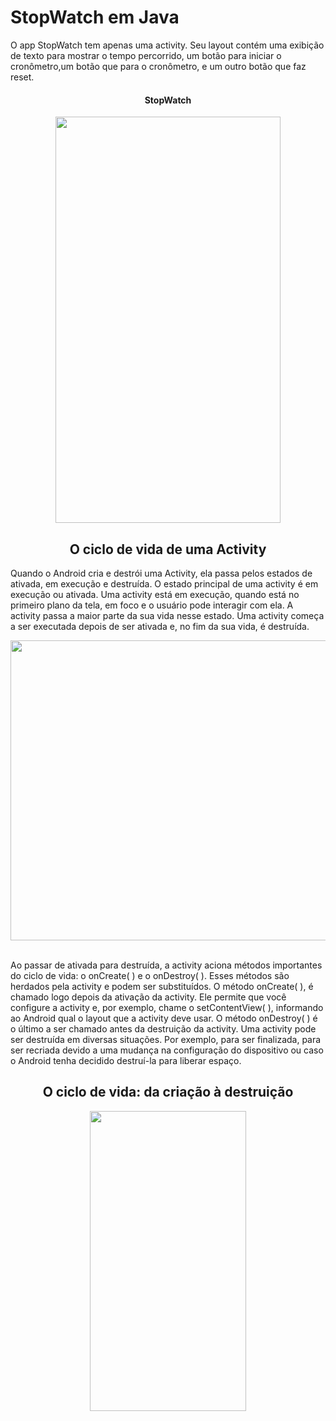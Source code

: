 # StopWatch em Java

<p>
O app StopWatch tem apenas uma activity. 
Seu layout contém uma exibição de texto para mostrar o tempo percorrido, 
um botão para iniciar o cronômetro,um botão que para o cronômetro, e um outro botão que faz reset.
</p>

<div align="middle">
  <h4>StopWatch</h4> 
  <img src="https://user-images.githubusercontent.com/29150094/174459973-49a7cff0-eb2c-46d1-8116-f182de010616.png" width="360" height="650" />  
</div>
<div>
<div align="middle">
<h2>O ciclo de vida de uma Activity</h2> 
</div>
  
<p>
Quando o Android cria e destrói uma Activity, ela passa pelos estados de ativada, em execução e destruída. O estado principal de uma activity é em execução ou ativada. Uma activity está em execução, quando está no primeiro plano da tela, em foco e o usuário pode interagir com ela. A activity passa a maior parte da sua vida nesse estado. Uma activity começa a ser executada depois de ser ativada e, no fim da sua vida, é destruída.
</p>
  
  <div align="middle">
  <img src="https://user-images.githubusercontent.com/29150094/174481329-71a09bf2-7ec3-444b-af18-a4ed7236781d.png" width="600" height="480" />  
  </div> </br>
  
<p>
Ao passar de ativada para destruída, a activity aciona métodos importantes do ciclo de vida: o onCreate( ) e o onDestroy( ). Esses métodos são herdados pela activity e podem ser substituídos. O método onCreate( ), é chamado logo depois da ativação da activity. Ele permite que você configure a activity e, por exemplo, chame o setContentView( ), informando ao Android qual o layout que a activity deve usar. O método onDestroy( ) é o último a ser chamado antes da destruição da activity. Uma activity pode ser destruída em diversas situações. Por exemplo, para ser finalizada, para ser recriada devido a uma mudança na configuração do dispositivo ou caso o Android tenha decidido destruí-la para liberar espaço.
</p>
</div>
<div align="middle">
<h2>O ciclo de vida: da criação à destruição</h2> 
<img src="https://user-images.githubusercontent.com/29150094/174484709-9fbb552e-eda3-4d8b-a496-203383ba57fd.png" width="250" height="480" /> 
</div>




